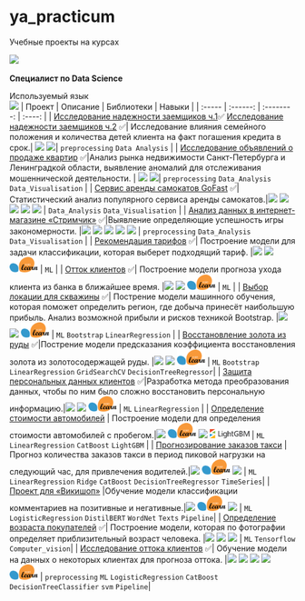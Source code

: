 # ya_practicum
Учебные проекты на курсах  

<img src="https://avatars.mds.yandex.net/get-lpc/10116223/099a1ee1-39ec-40c8-97ed-f7b8548cf5f0/orig" width="100"> 

**Специалист по Data Science**

Используемый язык  
<img src="https://www.python.org/static/community_logos/python-logo.png" width="100">
| Проект | Описание | Библиотеки | Навыки |
| :----- | :------: | :--------: | :----: |
| [Исследование надежности заемщиков ч.1](https://github.com/MolokoGen/ya_practicum/blob/main/Project_2_preprocessing_data_1.ipynb):white_check_mark: [Исследование надежности заемщиков ч.2](https://github.com/MolokoGen/ya_practicum/blob/main/Project_2_preprocessing_data_2.ipynb) :white_check_mark:| Исследование влияния семейного положения и количества детей клиента на факт погашения кредита в срок.| <img src="https://pandas.pydata.org/static/img/pandas.svg" width="50"> <img src="https://matplotlib.org/_static/logo2.svg" width="50">| `preprocessing` `Data Analysis` |
| [Исследование объявлений о продаже квартир](https://github.com/MolokoGen/ya_practicum/blob/main/Project_3_exploratory_data_analysis.ipynb) :white_check_mark:|Анализ рынка недвижимости Санкт-Петербурга и Ленинградкой области, выявление аномалий для отслеживания мошеннической деятельности. | <img src="https://pandas.pydata.org/static/img/pandas.svg" width="50"> <img src="https://matplotlib.org/_static/logo2.svg" width="50">| `preprocessing` `Data_Analysis` `Data_Visualisation` |
| [Сервис аренды самокатов GoFast](https://github.com/MolokoGen/ya_practicum/blob/main/Project_4_statistic_data_analysis.ipynb) :white_check_mark:|Статистический анализ популярного сервиса аренды самокатов.|<img src="https://pandas.pydata.org/static/img/pandas.svg" width="50"> <img src="https://matplotlib.org/_static/logo2.svg" width="50"> <img src="https://seaborn.pydata.org/_images/logo-wide-lightbg.svg" width="50"> <img src="https://github.com/numpy/numpy/blob/main/branding/logo/primary/numpylogo.svg" width="50"> <img src="https://github.com/scipy/scipy.org/blob/main/static/images/logo.svg" width="20"> | `Data_Analysis` `Data_Visualisation` |
| [Анализ данных в интернет-магазине «Стримчик»](https://github.com/MolokoGen/ya_practicum/blob/main/Project_5_midterm_project_1.ipynb) :white_check_mark:|Выявление определяющие успешность игры закономерности. |<img src="https://pandas.pydata.org/static/img/pandas.svg" width="50"> <img src="https://matplotlib.org/_static/logo2.svg" width="50"> <img src="https://seaborn.pydata.org/_images/logo-wide-lightbg.svg" width="50"> <img src="https://github.com/numpy/numpy/blob/main/branding/logo/primary/numpylogo.svg" width="50"> <img src="https://github.com/scipy/scipy.org/blob/main/static/images/logo.svg" width="20"> | `preprocessing` `Data_Analysis` `Data_Visualisation` |
| [Рекомендация тарифов](https://github.com/MolokoGen/ya_practicum/blob/main/Project_6_introduction_%20in_ML.ipynb) :white_check_mark:| Построение модели для задачи классификации, которая выберет подходящий тариф. |<img src="https://pandas.pydata.org/static/img/pandas.svg" width="50"> <img src="https://seaborn.pydata.org/_images/logo-wide-lightbg.svg" width="50">  <img src="https://github.com/scikit-learn/scikit-learn/blob/main/doc/logos/scikit-learn-logo-without-subtitle.svg" width="50"> |  `ML` |
| [Отток клиентов](https://github.com/MolokoGen/ya_practicum/blob/main/Project_7_supervised%20learning.ipynb) :white_check_mark:| Построение модели прогноза ухода клиента из банка в ближайшее время.  |<img src="https://pandas.pydata.org/static/img/pandas.svg" width="50"> <img src="https://seaborn.pydata.org/_images/logo-wide-lightbg.svg" width="50">  <img src="https://github.com/scikit-learn/scikit-learn/blob/main/doc/logos/scikit-learn-logo-without-subtitle.svg" width="50"> |  `ML` |
| [Выбор локации для скважины](https://github.com/MolokoGen/ya_practicum/blob/main/Project_8_ML_in_bussines.ipynb) :white_check_mark:| Пострение модели машинного обучения, которая поможет определить регион, где добыча принесёт наибольшую прибыль. Анализ возможной прибыли и рисков техникой Bootstrap.  |<img src="https://pandas.pydata.org/static/img/pandas.svg" width="50"> <img src="https://seaborn.pydata.org/_images/logo-wide-lightbg.svg" width="50">  <img src="https://github.com/scikit-learn/scikit-learn/blob/main/doc/logos/scikit-learn-logo-without-subtitle.svg" width="50"> |  `ML` `Bootstrap` `LinearRegression` |
| [Восстановление золота из руды](https://github.com/MolokoGen/ya_practicum/blob/main/Project_9_midterm_project_2.ipynb) :white_check_mark:|Пострение модели предсказания коэффициента восстановления золота из золотосодержащей руды. |<img src="https://pandas.pydata.org/static/img/pandas.svg" width="50"> <img src="https://seaborn.pydata.org/_images/logo-wide-lightbg.svg" width="50">  <img src="https://github.com/scikit-learn/scikit-learn/blob/main/doc/logos/scikit-learn-logo-without-subtitle.svg" width="50"> |  `ML` `Bootstrap` `LinearRegression` `GridSearchCV` `DecisionTreeRegressor`|
| [Защита персональных данных клиентов](https://github.com/MolokoGen/ya_practicum/blob/main/Project_10_linear_algebra.ipynb) :white_check_mark:|Разработка метода преобразования данных, чтобы по ним было сложно восстановить персональную информацию.|<img src="https://pandas.pydata.org/static/img/pandas.svg" width="50"> <img src="https://github.com/numpy/numpy/blob/main/branding/logo/primary/numpylogo.svg" width="50"> <img src="https://github.com/scikit-learn/scikit-learn/blob/main/doc/logos/scikit-learn-logo-without-subtitle.svg" width="50"> |  `ML` `LinearRegression` |
| [Определение стоимости автомобилей](https://github.com/MolokoGen/ya_practicum/blob/main/Project_11_numeric_methods.ipynb) | Построение модели для определения стоимости автомобилей с пробегом.|<img src="https://pandas.pydata.org/static/img/pandas.svg" width="50"> <img src="https://github.com/scikit-learn/scikit-learn/blob/main/doc/logos/scikit-learn-logo-without-subtitle.svg" width="50"> <img src="https://camo.githubusercontent.com/35ecd7b85ff02044f9e0607fbf74026a18d73416b12754e0cc86ff29bb8c9d54/687474703a2f2f73746f726167652e6d64732e79616e6465782e6e65742f6765742d646576746f6f6c732d6f70656e736f757263652f3235303835342f636174626f6f73742d6c6f676f2e706e67" width="70"> <img src="https://github.com/microsoft/LightGBM/raw/master/docs/logo/LightGBM_logo_black_text.svg" width="70"> |  `ML` `LinearRegression` `CatBoost` `LightGBM` |
| [Прогнозирование заказов такси](https://github.com/MolokoGen/ya_practicum/blob/main/Project_12_time_series.ipynb) |Прогноз количества заказов такси в период пиковой нагрузки на следующий час, для привлечения водителей.|<img src="https://pandas.pydata.org/static/img/pandas.svg" width="50"> <img src="https://github.com/scikit-learn/scikit-learn/blob/main/doc/logos/scikit-learn-logo-without-subtitle.svg" width="50"> <img src="https://camo.githubusercontent.com/35ecd7b85ff02044f9e0607fbf74026a18d73416b12754e0cc86ff29bb8c9d54/687474703a2f2f73746f726167652e6d64732e79616e6465782e6e65742f6765742d646576746f6f6c732d6f70656e736f757263652f3235303835342f636174626f6f73742d6c6f676f2e706e67" width="70"> |  `ML` `LinearRegression` `Ridge` `CatBoost` `DecisionTreeRegressor` `TimeSeries`|
| [Проект для «Викишоп»](https://github.com/MolokoGen/ya_practicum/blob/main/Project_13_ML_for_texts.ipynb) |Обучение модели классификации комментариев на позитивные и негативные.|<img src="https://pandas.pydata.org/static/img/pandas.svg" width="50"> <img src="https://github.com/scikit-learn/scikit-learn/blob/main/doc/logos/scikit-learn-logo-without-subtitle.svg" width="50"> <img src="https://huggingface.co/front/assets/huggingface_logo-noborder.svg" width="30"> |  `ML` `LogisticRegression` `DistilBERT` `WordNet` `Texts` `Pipeline`|
| [Определение возраста покупателей](https://github.com/MolokoGen/ya_practicum/blob/main/Project_14_computer_vision.ipynb) :white_check_mark:| Построение модели, которая по фотографии определяет приблизительный возраст человека. |<img src="https://pandas.pydata.org/static/img/pandas.svg" width="50"> <img src="https://github.com/numpy/numpy/blob/main/branding/logo/primary/numpylogo.svg" width="50"> <img src="https://camo.githubusercontent.com/70845a9b0374573ddeec3df187751fbbc6ede669686e544519875384f20d224e/68747470733a2f2f7777772e74656e736f72666c6f772e6f72672f696d616765732f74665f6c6f676f5f686f72697a6f6e74616c2e706e67" width="70"> |  `ML` `Tensorflow` `Computer_vision`|
| [Исследование оттока клиентов](https://github.com/MolokoGen/ya_practicum/blob/main/Project_15_final_project.ipynb) :white_check_mark:| Обучение модели на данных о некоторых клиентах для прогноза оттока. |<img src="https://pandas.pydata.org/static/img/pandas.svg" width="50"> <img src="https://seaborn.pydata.org/_images/logo-wide-lightbg.svg" width="50"> <img src="https://matplotlib.org/_static/logo2.svg" width="50"> <img src="https://github.com/numpy/numpy/blob/main/branding/logo/primary/numpylogo.svg" width="50"> <img src="https://github.com/scikit-learn/scikit-learn/blob/main/doc/logos/scikit-learn-logo-without-subtitle.svg" width="50"> | `preprocessing` `ML` `LogisticRegression` `CatBoost` `DecisionTreeClassifier` `svm` `Pipeline`| 
